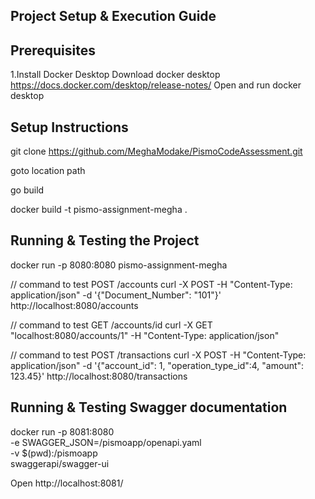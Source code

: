 ## Project Setup & Execution Guide

## Prerequisites

1.Install Docker Desktop
Download docker desktop https://docs.docker.com/desktop/release-notes/ 
Open and run docker desktop

## Setup Instructions
git clone https://github.com/MeghaModake/PismoCodeAssessment.git

goto location path

go build

docker build -t pismo-assignment-megha .


## Running & Testing the Project

docker run -p 8080:8080 pismo-assignment-megha

// command to test POST /accounts
curl -X POST -H "Content-Type: application/json" -d '{"Document_Number": "101"}'  http://localhost:8080/accounts

// command to test GET /accounts/id
curl -X GET "localhost:8080/accounts/1" -H "Content-Type: application/json"

// command to test POST /transactions
curl -X POST -H "Content-Type: application/json" -d '{"account_id": 1, "operation_type_id":4, "amount": 123.45}'  http://localhost:8080/transactions


## Running & Testing Swagger documentation

docker run -p 8081:8080 \
  -e SWAGGER_JSON=/pismoapp/openapi.yaml \
  -v $(pwd):/pismoapp \
  swaggerapi/swagger-ui
  
 Open http://localhost:8081/